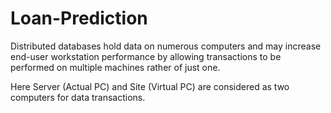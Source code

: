 # Loan-Prediction

Distributed databases hold data on numerous computers and may increase end-user workstation performance by allowing transactions to be performed on multiple machines rather of just one. 


Here Server (Actual PC) and Site (Virtual PC) are considered as two computers for data transactions.
